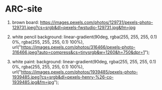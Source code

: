 # ARC-site
1. brown board: https://images.pexels.com/photos/129731/pexels-photo-129731.jpeg?cs=srgb&dl=pexels-fwstudio-129731.jpg&fm=jpg

2. white pencil
  background: linear-gradient(90deg, rgba(255, 255, 255, 0.1) 0%, rgba(255, 255, 255, 0.1) 100%), url("https://images.pexels.com/photos/316466/pexels-photo-316466.jpeg?auto=compress&cs=tinysrgb&w=1260&h=750&dpr=1");


3. white paint:  background: linear-gradient(90deg, rgba(255, 255, 255, 0.1) 0%, rgba(255, 255, 255, 0.1) 100%), url("https://images.pexels.com/photos/1939485/pexels-photo-1939485.jpeg?cs=srgb&dl=pexels-henry-%26-co-1939485.jpg&fm=jpg");
